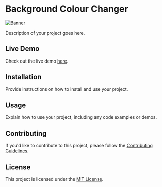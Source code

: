 # Background Colour Changer

[![Banner](https://github.com/sonimohit481/Background-Colour-Changer/raw/main/banner.jpg)](https://github.com/sonimohit481/Background-Colour-Changer/commit/7756abf423309c55fad62eddb280beaab600ece4)

Description of your project goes here.

## Live Demo

Check out the live demo [here](https://dynamic-background-colory-changer.netlify.app/).

## Installation

Provide instructions on how to install and use your project.

## Usage

Explain how to use your project, including any code examples or demos.

## Contributing

If you'd like to contribute to this project, please follow the [Contributing Guidelines](CONTRIBUTING.md).

## License

This project is licensed under the [MIT License](LICENSE).
